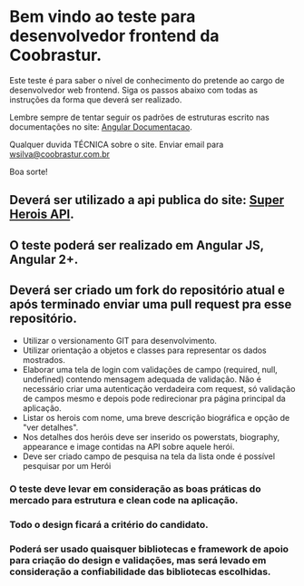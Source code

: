 # Bem vindo ao teste para desenvolvedor frontend da Coobrastur.

Este teste é para saber o nível de conhecimento do pretende ao cargo de desenvolvedor web frontend.
Siga os passos abaixo com todas as instruções da forma que deverá ser realizado.

Lembre sempre de tentar seguir os padrões de estruturas escrito nas documentações no site:  [Angular Documentacao](https://angular.io/docs).

Qualquer duvida TÉCNICA sobre o site. Enviar email para wsilva@coobrastur.com.br

Boa sorte!


## Deverá ser utilizado a api publica do site: [Super Herois API](https://superheroapi.com).
## O teste poderá ser realizado em Angular JS, Angular 2+.

## Deverá ser criado um fork do repositório atual e após terminado enviar uma pull request pra esse repositório.

- Utilizar o versionamento GIT para desenvolvimento.
- Utilizar orientação a objetos e classes para representar os dados mostrados.
- Elaborar uma tela de login com validações de campo (required, null, undefined) contendo mensagem adequada de validação.
  Não é necessário criar uma autenticação verdadeira com request, só validação de campos mesmo e depois pode redirecionar pra página principal da aplicação.
- Listar os herois com nome, uma breve descrição biográfica e opção de "ver detalhes".
- Nos detalhes dos heróis deve ser inserido os powerstats, biography, appearance e image contidas na API sobre aquele herói.
- Deve ser criado campo de pesquisa na tela da lista onde é possível pesquisar por um Herói

### O teste deve levar em consideração as boas práticas do mercado para estrutura e clean code na aplicação.

### Todo o design ficará a critério do candidato.

### Poderá ser usado quaisquer bibliotecas e framework de apoio para criação do design e validações, mas será levado em consideração a confiabilidade das bibliotecas escolhidas.